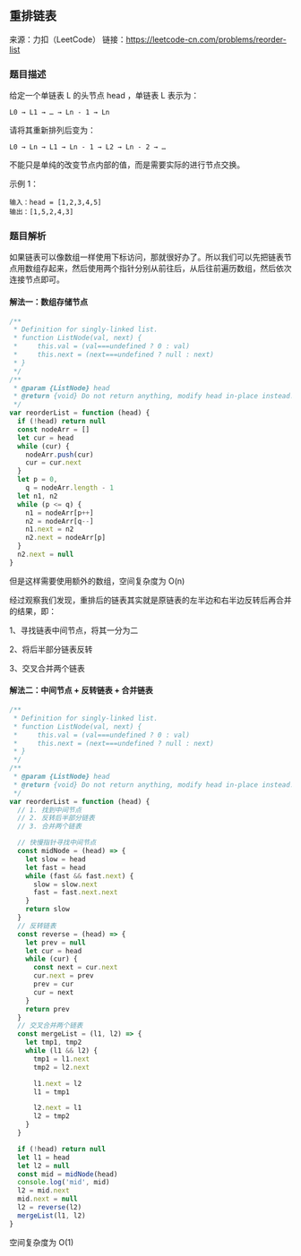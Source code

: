 ## 重排链表

来源：力扣（LeetCode）
链接：https://leetcode-cn.com/problems/reorder-list

### 题目描述

给定一个单链表 L 的头节点 head ，单链表 L 表示为：

```
L0 → L1 → … → Ln - 1 → Ln
```

请将其重新排列后变为：

```
L0 → Ln → L1 → Ln - 1 → L2 → Ln - 2 → …
```

不能只是单纯的改变节点内部的值，而是需要实际的进行节点交换。

示例 1：

```
输入：head = [1,2,3,4,5]
输出：[1,5,2,4,3]
```

### 题目解析

如果链表可以像数组一样使用下标访问，那就很好办了。所以我们可以先把链表节点用数组存起来，然后使用两个指针分别从前往后，从后往前遍历数组，然后依次连接节点即可。

#### 解法一：数组存储节点

```js
/**
 * Definition for singly-linked list.
 * function ListNode(val, next) {
 *     this.val = (val===undefined ? 0 : val)
 *     this.next = (next===undefined ? null : next)
 * }
 */
/**
 * @param {ListNode} head
 * @return {void} Do not return anything, modify head in-place instead.
 */
var reorderList = function (head) {
  if (!head) return null
  const nodeArr = []
  let cur = head
  while (cur) {
    nodeArr.push(cur)
    cur = cur.next
  }
  let p = 0,
    q = nodeArr.length - 1
  let n1, n2
  while (p <= q) {
    n1 = nodeArr[p++]
    n2 = nodeArr[q--]
    n1.next = n2
    n2.next = nodeArr[p]
  }
  n2.next = null
}
```

但是这样需要使用额外的数组，空间复杂度为 O(n)

经过观察我们发现，重排后的链表其实就是原链表的左半边和右半边反转后再合并的结果，即：

1、寻找链表中间节点，将其一分为二

2、将后半部分链表反转

3、交叉合并两个链表

#### 解法二：中间节点 + 反转链表 + 合并链表

```js
/**
 * Definition for singly-linked list.
 * function ListNode(val, next) {
 *     this.val = (val===undefined ? 0 : val)
 *     this.next = (next===undefined ? null : next)
 * }
 */
/**
 * @param {ListNode} head
 * @return {void} Do not return anything, modify head in-place instead.
 */
var reorderList = function (head) {
  // 1. 找到中间节点
  // 2. 反转后半部分链表
  // 3. 合并两个链表

  // 快慢指针寻找中间节点
  const midNode = (head) => {
    let slow = head
    let fast = head
    while (fast && fast.next) {
      slow = slow.next
      fast = fast.next.next
    }
    return slow
  }
  // 反转链表
  const reverse = (head) => {
    let prev = null
    let cur = head
    while (cur) {
      const next = cur.next
      cur.next = prev
      prev = cur
      cur = next
    }
    return prev
  }
  // 交叉合并两个链表
  const mergeList = (l1, l2) => {
    let tmp1, tmp2
    while (l1 && l2) {
      tmp1 = l1.next
      tmp2 = l2.next

      l1.next = l2
      l1 = tmp1

      l2.next = l1
      l2 = tmp2
    }
  }

  if (!head) return null
  let l1 = head
  let l2 = null
  const mid = midNode(head)
  console.log('mid', mid)
  l2 = mid.next
  mid.next = null
  l2 = reverse(l2)
  mergeList(l1, l2)
}
```

空间复杂度为 O(1)
